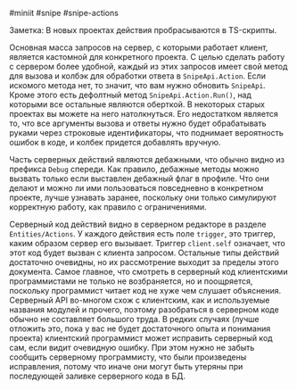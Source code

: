 #miniit #snipe #snipe-actions

Заметка: В новых проектах действия пробрасываются в TS-скрипты.

Основная масса запросов на сервер, с которыми работает клиент, является кастомной для конкретного проекта. С целью сделать работу с сервером более удобной, каждый из этих запросов имеет свой метод для вызова и колбэк для обработки ответа в `SnipeApi.Action`. Если искомого метода нет, то значит, что вам нужно обновить `SnipeApi`. Кроме этого есть дефолтный метод `SnipeApi.Action.Run()`, над которыми все остальные являются оберткой. В некоторых старых проектах вы можете на него натолкнуться. Его недостатком является то, что все аргументы вызова и ответы нужно будет обрабатывать руками через строковые идентификаторы, что поднимает вероятность ошибок в коде, и колбек придется добавлять вручную.

Часть серверных действий являются дебажными, что обычно видно из префикса `Debug` спереди. Как правило, дебажные методы можно вызвать только если выставлен дебажный флаг в профиле. Что они делают и можно ли ими пользоваться повседневно в конкретном проекте, лучше узнавать заранее, поскольку они только симулируют корректную работу, как правило с ограничениями.

Серверный код действий видно в серверном редакторе в разделе `Entities/Actions`. У каждого действия есть поле `trigger`, это триггер, каким образом сервер его вызывает. Триггер `client.self` означает, что этот код будет вызван с клиента запросом. Остальные типы действий достаточно очевидны, но их рассмотрение выходит за пределы этого документа. Самое главное, что смотреть в серверный код клиентскими программистами не только не возбраняется, но и поощряется, поскольку программист читает код не хуже чем слушает объяснения. Серверный API во-многом схож с клиентским, как и используемые названия модулей и прочего, поэтому разобраться в серверном коде обычно не составляет большого труда. В редких случаях (лучше отложить это, пока у вас не будет достаточного опыта и понимания проекта) клиентский программист может исправить серверный код сам, если видит очевидную ошибку. При этом нужно не забыть сообщить серверному программисту, что были произведены исправления, потому что иначе они могут быть утеряны при последующей заливке серверного кода в БД.